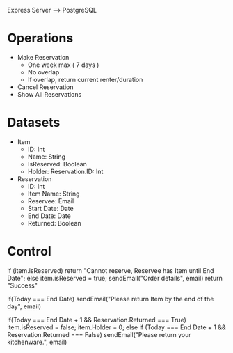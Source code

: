 Express Server --> PostgreSQL

# Operations
- Make Reservation
    - One week max ( 7 days )
    - No overlap
    - If overlap, return current renter/duration
- Cancel Reservation
- Show All Reservations
# Datasets
- Item
    - ID: Int
    - Name: String
    - IsReserved: Boolean
    - Holder: Reservation.ID: Int
- Reservation
    - ID: Int
    - Item Name: String
    - Reservee: Email
    - Start Date: Date
    - End Date: Date
    - Returned: Boolean
# Control
if (item.isReserved)
    return "Cannot reserve, Reservee has Item until End Date";
else
    item.isReserved = true;
    sendEmail("Order details", email)
    return "Success"

if(Today === End Date)
    sendEmail("Please return Item by the end of the day", email)

if(Today === End Date + 1 && Reservation.Returned === True)
    item.isReserved = false;
    item.Holder = 0;
else if (Today === End Date + 1 && Reservation.Returned === False)
    sendEmail("Please return your kitchenware.", email)
 